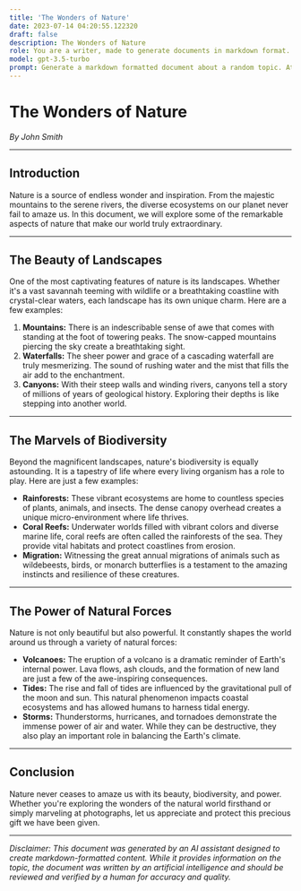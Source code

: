```yaml
---
title: 'The Wonders of Nature'
date: 2023-07-14 04:20:55.122320
draft: false
description: The Wonders of Nature
role: You are a writer, made to generate documents in markdown format. It is very important that all of the documents you generate are in valid markdown format.
model: gpt-3.5-turbo
prompt: Generate a markdown formatted document about a random topic. At the bottom, include a disclaimer explaining that the document was generated by you. The first line of the document should be the title. Make sure that the entire document is in proper markdown format, using a mix of various tags to make the document visually appealing.
---
```


# The Wonders of Nature

*By John Smith*

---

## Introduction

Nature is a source of endless wonder and inspiration. From the majestic mountains to the serene rivers, the diverse ecosystems on our planet never fail to amaze us. In this document, we will explore some of the remarkable aspects of nature that make our world truly extraordinary.

---

## The Beauty of Landscapes

One of the most captivating features of nature is its landscapes. Whether it's a vast savannah teeming with wildlife or a breathtaking coastline with crystal-clear waters, each landscape has its own unique charm. Here are a few examples:

1. **Mountains:** There is an indescribable sense of awe that comes with standing at the foot of towering peaks. The snow-capped mountains piercing the sky create a breathtaking sight.
2. **Waterfalls:** The sheer power and grace of a cascading waterfall are truly mesmerizing. The sound of rushing water and the mist that fills the air add to the enchantment.
3. **Canyons:** With their steep walls and winding rivers, canyons tell a story of millions of years of geological history. Exploring their depths is like stepping into another world.

---

## The Marvels of Biodiversity

Beyond the magnificent landscapes, nature's biodiversity is equally astounding. It is a tapestry of life where every living organism has a role to play. Here are just a few examples:

- **Rainforests:** These vibrant ecosystems are home to countless species of plants, animals, and insects. The dense canopy overhead creates a unique micro-environment where life thrives.
- **Coral Reefs:** Underwater worlds filled with vibrant colors and diverse marine life, coral reefs are often called the rainforests of the sea. They provide vital habitats and protect coastlines from erosion.
- **Migration:** Witnessing the great annual migrations of animals such as wildebeests, birds, or monarch butterflies is a testament to the amazing instincts and resilience of these creatures.

---

## The Power of Natural Forces

Nature is not only beautiful but also powerful. It constantly shapes the world around us through a variety of natural forces:

- **Volcanoes:** The eruption of a volcano is a dramatic reminder of Earth's internal power. Lava flows, ash clouds, and the formation of new land are just a few of the awe-inspiring consequences.
- **Tides:** The rise and fall of tides are influenced by the gravitational pull of the moon and sun. This natural phenomenon impacts coastal ecosystems and has allowed humans to harness tidal energy.
- **Storms:** Thunderstorms, hurricanes, and tornadoes demonstrate the immense power of air and water. While they can be destructive, they also play an important role in balancing the Earth's climate.

---

## Conclusion

Nature never ceases to amaze us with its beauty, biodiversity, and power. Whether you're exploring the wonders of the natural world firsthand or simply marveling at photographs, let us appreciate and protect this precious gift we have been given.

---

*Disclaimer: This document was generated by an AI assistant designed to create markdown-formatted content. While it provides information on the topic, the document was written by an artificial intelligence and should be reviewed and verified by a human for accuracy and quality.*
